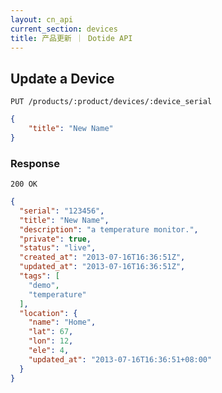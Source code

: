 ```yaml
---
layout: cn_api
current_section: devices
title: 产品更新 ｜ Dotide API
---
```


## Update a Device

    PUT /products/:product/devices/:device_serial

```json
{
    "title": "New Name"
}
```

### Response

    200 OK

```json
{
  "serial": "123456",
  "title": "New Name",
  "description": "a temperature monitor.",
  "private": true,
  "status": "live",
  "created_at": "2013-07-16T16:36:51Z",
  "updated_at": "2013-07-16T16:36:51Z",
  "tags": [
    "demo",
    "temperature"
  ],
  "location": {
    "name": "Home",
    "lat": 67,
    "lon": 12,
    "ele": 4,
    "updated_at": "2013-07-16T16:36:51+08:00"
  }
}
```
